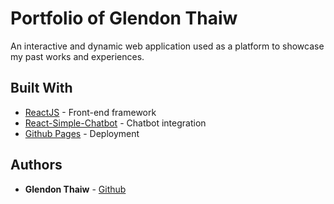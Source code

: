 
# Portfolio of Glendon Thaiw

An interactive and dynamic web application used as a platform to showcase my past works and experiences. 

## Built With
* [ReactJS](https://reactjs.org/) - Front-end framework 
* [React-Simple-Chatbot](https://github.com/LucasBassetti/react-simple-chatbot) - Chatbot integration 
* [Github Pages](https://pages.github.com/) - Deployment 


## Authors
* **Glendon Thaiw** - [Github](https://github.com/glendont)


